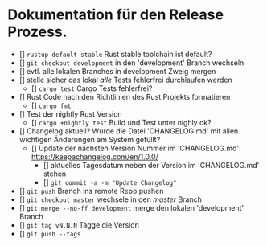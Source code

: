 # Dokumentation für den Release Prozess.

- [] `rustup default stable` Rust stable toolchain ist default?
- [] `git checkout development` in den 'development' Branch wechseln
- [] evtl. alle lokalen Branches in development Zweig mergen
- [] stelle sicher das lokal *alle* Tests fehlerfrei durchlaufen werden
  - [] `cargo test` Cargo Tests fehlerfrei?
- [] Rust Code nach den Richtlinien des Rust Projekts formatieren
  - [] `cargo fmt`
- [] Test der nightly Rust Version
  - [] `cargo +nightly test` Build und Test unter nighly ok?
- [] Changelog aktuell? Wurde die Datei 'CHANGELOG.md' mit allen wichtigen Änderungen am System gefüllt?
  - [] Update der nächsten Version Nummer im 'CHANGELOG.md' https://keepachangelog.com/en/1.0.0/
    - [] aktuelles Tagesdatum neben der Version im 'CHANGELOG.md' stehen
    - [] `git commit -a -m "Update Changelog"`
- [] `git push` Branch ins remote Repo pushen
- [] `git checkout master` wechsele in den *master* Branch
- [] `git merge --no-ff development` merge den lokalen 'development' Branch
- [] `git tag vN.N.N` Tagge die Version
- [] `git push --tags`
